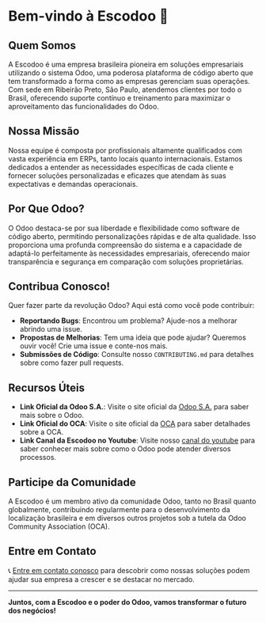 # Bem-vindo à Escodoo 👋

## Quem Somos

A Escodoo é uma empresa brasileira pioneira em soluções empresariais utilizando o sistema Odoo, uma poderosa plataforma de código aberto que tem transformado a forma como as empresas gerenciam suas operações. Com sede em Ribeirão Preto, São Paulo, atendemos clientes por todo o Brasil, oferecendo suporte contínuo e treinamento para maximizar o aproveitamento das funcionalidades do Odoo.

## Nossa Missão

Nossa equipe é composta por profissionais altamente qualificados com vasta experiência em ERPs, tanto locais quanto internacionais. Estamos dedicados a entender as necessidades específicas de cada cliente e fornecer soluções personalizadas e eficazes que atendam às suas expectativas e demandas operacionais.

## Por Que Odoo?

O Odoo destaca-se por sua liberdade e flexibilidade como software de código aberto, permitindo personalizações rápidas e de alta qualidade. Isso proporciona uma profunda compreensão do sistema e a capacidade de adaptá-lo perfeitamente às necessidades empresariais, oferecendo maior transparência e segurança em comparação com soluções proprietárias.

## Contribua Conosco!

Quer fazer parte da revolução Odoo? Aqui está como você pode contribuir:
- **Reportando Bugs**: Encontrou um problema? Ajude-nos a melhorar abrindo uma issue.
- **Propostas de Melhorias**: Tem uma ideia que pode ajudar? Queremos ouvir você! Crie uma issue e conte-nos mais.
- **Submissões de Código**: Consulte nosso `CONTRIBUTING.md` para detalhes sobre como fazer pull requests.

## Recursos Úteis

- **Link Oficial da Odoo S.A.**: Visite o site oficial da [Odoo S.A.](https://odoo.com) para saber mais sobre o Odoo.
- **Link Oficial do OCA**: Visite o site oficial da [OCA](https://odoo-community.org) para saber detalhades sobre a OCA.
- **Link Canal da Escodoo no Youtube**: Visite nosso [canal do youtube](https://youtube.com/c/Escodoo) para saber conhecer mais sobre como o Odoo pode atender diversos processos.

## Participe da Comunidade

A Escodoo é um membro ativo da comunidade Odoo, tanto no Brasil quanto globalmente, contribuindo regularmente para o desenvolvimento da localização brasileira e em diversos outros projetos sob a tutela da Odoo Community Association (OCA).

## Entre em Contato

📞 [Entre em contato conosco](https://escodoo.com.br/contactus) para descobrir como nossas soluções podem ajudar sua empresa a crescer e se destacar no mercado.

---

**Juntos, com a Escodoo e o poder do Odoo, vamos transformar o futuro dos negócios!**
